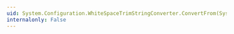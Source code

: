 ```yaml
---
uid: System.Configuration.WhiteSpaceTrimStringConverter.ConvertFrom(System.ComponentModel.ITypeDescriptorContext,System.Globalization.CultureInfo,System.Object)
internalonly: False
---
```

